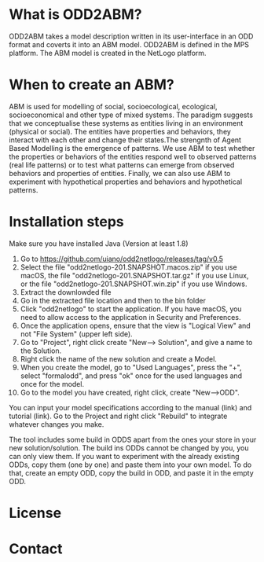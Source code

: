 # What is ODD2ABM?
ODD2ABM takes a model description written in its user-interface in an ODD format and coverts it into an ABM model. ODD2ABM is defined in the MPS platform. The ABM model is created in the NetLogo platform. 

# When to create an ABM?
ABM is used for modelling of social, socioecological, ecological, socioeconomical and other type of mixed systems. The paradigm suggests that we conceptualise these systems as entities living in an environment (physical or social). The entities have properties and behaviors, they interact with each other and change their states.The strengnth of Agent Based Modelling is the emergence of patterns. We use ABM to test whether the properties or behaviors of the entities respond well to observed patterns (real life patterns) or to test what patterns can emerge from observed behaviors and properties of entities. Finally, we can also use ABM to experiment with hypothetical properties and behaviors and hypothetical patterns.



# Installation steps
Make sure you have installed Java (Version at least 1.8)

1. Go to https://github.com/uiano/odd2netlogo/releases/tag/v0.5
2. Select the file "odd2netlogo-201.SNAPSHOT.macos.zip" if you use macOS, the file "odd2netlogo-201.SNAPSHOT.tar.gz" if you use Linux, or the file "odd2netlogo-201.SNAPSHOT.win.zip" if you use Windows.
3. Extract the downlowded file
4. Go in the extracted file location and then to the bin folder
5. Click "odd2netlogo" to start the application. If you have macOS, you need to allow access to the application in Security and Preferences.
6. Once the application opens, ensure that the view is "Logical View" and not "File System" (upper left side).
7. Go to "Project", right click create "New--> Solution", and give a name to the Solution.
8. Right click the name of the new solution and create a Model.
9. When you create the model, go to "Used Languages", press the "+", select "formalodd", and press "ok" once for the used languages and once for the model.
10. Go to the model you have created, right click, create "New-->ODD".

You can input your model specifications according to the manual (link) and tutorial (link). Go to the Project and right click "Rebuild" to integrate whatever changes you make. 

The tool includes some build in ODDS apart from the ones your store in your new solution/solution. The build ins ODDs cannot be changed by you, you can only view them. If you want to experiment with the already existing ODDs, copy them (one by one) and paste them into your own model. To do that, create an empty ODD, copy the build in ODD, and paste it in the empty ODD.

 

# License



# Contact
